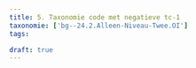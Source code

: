 ```yaml
---
title: 5. Taxonomie code met negatieve tc-1
taxonomie: ['bg--24.2.Alleen-Niveau-Twee.OI']
tags:

draft: true 
---
```

